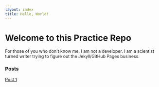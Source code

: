 ```yaml
---
layout: index
title: Hello, World!
---
```

# Welcome to this Practice Repo

For those of you who don't know me, I am not a developer. I am a scientist turned writer trying to figure out the Jekyll/GitHub Pages business. 

### Posts

 [Post 1](_posts/2013-04-03-firstpost.md)
